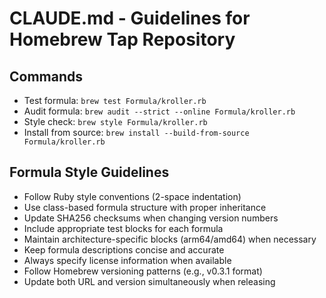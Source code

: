 # CLAUDE.md - Guidelines for Homebrew Tap Repository

## Commands
- Test formula: `brew test Formula/kroller.rb`
- Audit formula: `brew audit --strict --online Formula/kroller.rb`
- Style check: `brew style Formula/kroller.rb`
- Install from source: `brew install --build-from-source Formula/kroller.rb`

## Formula Style Guidelines
- Follow Ruby style conventions (2-space indentation)
- Use class-based formula structure with proper inheritance
- Update SHA256 checksums when changing version numbers
- Include appropriate test blocks for each formula
- Maintain architecture-specific blocks (arm64/amd64) when necessary
- Keep formula descriptions concise and accurate
- Always specify license information when available
- Follow Homebrew versioning patterns (e.g., v0.3.1 format)
- Update both URL and version simultaneously when releasing